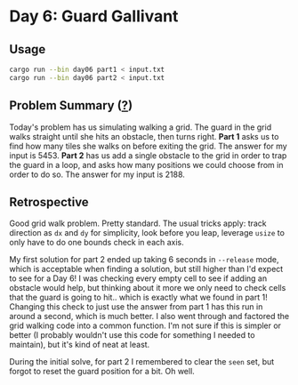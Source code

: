 # Day 6: Guard Gallivant

## Usage

```bash
cargo run --bin day06 part1 < input.txt
cargo run --bin day06 part2 < input.txt
```

## Problem Summary ([?](https://adventofcode.com/2024/day/6))

Today's problem has us simulating walking a grid.
The guard in the grid walks straight until she hits an obstacle, then turns right.
**Part 1** asks us to find how many tiles she walks on before exiting the grid.
The answer for my input is 5453.
**Part 2** has us add a single obstacle to the grid in order to trap the guard in a loop, and asks how many positions we could choose from in order to do so.
The answer for my input is 2188.

## Retrospective

Good grid walk problem.
Pretty standard.
The usual tricks apply: track direction as `dx` and `dy` for simplicity, look before you leap, leverage `usize` to only have to do one bounds check in each axis.

My first solution for part 2 ended up taking 6 seconds in `--release` mode, which is acceptable when finding a solution, but still higher than I'd expect to see for a Day 6!
I was checking every empty cell to see if adding an obstacle would help, but thinking about it more we only need to check cells that the guard is going to hit.. which is exactly what we found in part 1!
Changing this check to just use the answer from part 1 has this run in around a second, which is much better.
I also went through and factored the grid walking code into a common function.
I'm not sure if this is simpler or better (I probably wouldn't use this code for something I needed to maintain), but it's kind of neat at least.

During the initial solve, for part 2 I remembered to clear the `seen` set, but forgot to reset the guard position for a bit.
Oh well.
